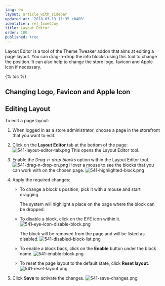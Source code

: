 ```yaml
---
lang: en
layout: article_with_sidebar
updated_at: '2018-03-13 11:35 +0400'
identifier: ref_1xoeCJwy
title: Layout Editor
order: 100
published: true
---
```

Layout Editor is a tool of the Theme Tweaker addon that aims at editing a page layout. You can drag-n-drop the info blocks using this tool to change the position. It can also help to change the store logo, favicon and Apple icon if necessary.

{% toc %}

## Changing Logo, Favicon and Apple Icon

## Editing Layout

To edit a page layout:

1. When logged in as a store administrator, choose a page in the storefront that you want to edit.
2. Click on the **Layout Editor** tab at the bottom of the page: 
   ![541-layout-editor-tab.png]({{site.baseurl}}/attachments/ref_1xoeCJwy/541-layout-editor-tab.png)
   This opens the Layout Editor tool.
   
3. Enable the _Drag-n-drop blocks_ option within the Layout Editor tool.
   ![541-drag-n-drop-on.png]({{site.baseurl}}/attachments/ref_1xoeCJwy/541-drag-n-drop-on.png)
   Hover a mouse to see the blocks that you can work with on the chosen page.
   ![541-highlighted-block.png]({{site.baseurl}}/attachments/ref_1xoeCJwy/541-highlighted-block.png)

4. Apply the required changes:
   * To change a block's position, pick it with a mouse and start dragging. 
   
     The system will highlight a place on the page where the block can be dropped.

    * To disable a block, click on the EYE icon within it.
      ![541-eye-icon-disable-block.png]({{site.baseurl}}/attachments/ref_1xoeCJwy/541-eye-icon-disable-block.png)
   
      The block will be removed from the page and will be listed as disabled.
      ![541-disabled-block-list.png]({{site.baseurl}}/attachments/ref_1xoeCJwy/541-disabled-block-list.png)

   * To enable a block back, click on the **Enable** button under the block name. 
     ![541-enable-block.png]({{site.baseurl}}/attachments/ref_1xoeCJwy/541-enable-block.png)
     
   * To reset the page layout to the default state, click **Reset layout**.
     ![541-reset-layout.png]({{site.baseurl}}/attachments/ref_1xoeCJwy/541-reset-layout.png)

5. Click **Save** to activate the changes.
   ![541-save-changes.png]({{site.baseurl}}/attachments/ref_1xoeCJwy/541-save-changes.png)

